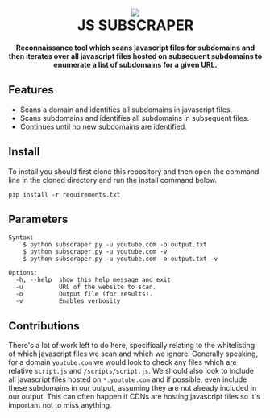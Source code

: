 <div align="center"><h1> 
    <img src="https://i.imgur.com/SfYw4T4.png"/> <br>    
    JS SUBSCRAPER
</h1>
<b>Reconnaissance tool which scans javascript files for subdomains and then iterates over all javascript files hosted on subsequent subdomains to enumerate a list of subdomains for a given URL.</b>
</div>

## Features

* Scans a domain and identifies all subdomains in javascript files.
* Scans subdomains and identifies all subdomains in subsequent files.
* Continues until no new subdomains are identified.

## Install

To install you should first clone this repository and then open the command line in the cloned directory and run the install command below.

```
pip install -r requirements.txt
```

## Parameters

```
Syntax:
    $ python subscraper.py -u youtube.com -o output.txt
    $ python subscraper.py -u youtube.com -v
    $ python subscraper.py -u youtube.com -o output.txt -v

Options:
  -h, --help  show this help message and exit
  -u          URL of the website to scan.
  -o          Output file (for results).
  -v          Enables verbosity
```

## Contributions

There's a lot of work left to do here, specifically relating to the whitelisting of which javascript files we scan and which we ignore. Generally speaking, for a domain ``youtube.com`` we would look to check any files which are relative ``script.js`` and ``/scripts/script.js``. We should also look to include all javascript files hosted on ``*.youtube.com`` and if possible, even include these subdomains in our output, assuming they are not already included in our output. This can often happen if CDNs are hosting javascript files so it's important not to miss anything.
